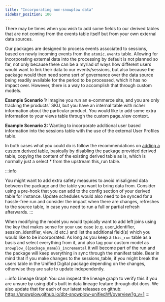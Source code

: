 ```yaml
---
title: "Incorporating non-snowplow data"
sidebar_position: 100
---
```


There may be times when you wish to add some fields to our derived tables that are not coming from the events table itself but from your own external data sources.

Our packages are designed to process events associated to sessions, based on newly incoming events from the `atomic.events` table. Allowing for incorporating external data into the processing by default is not planned so far, not only because there can be a myriad of ways how different users would want to link their data to our events/sessions, but also because the package would then need some sort of governance over the data source being readily available for the period to be processed, which it has no impact over. However, there is a way to accomplish that through custom models.

**Example Scenario 1:**
Imagine you run an e-commerce site, and you are only tracking the products` SKU, but you have an internal table with richer information about the particular product. You would like to add some extra information to your views table through the custom page_view context.

**Example Scenario 2:**
Wanting to incorporate additional user based information into the sessions table with the use of the external User Profiles table.

In both cases what you could do is follow the recommendations on [adding a custom derived table](/docs/modeling-your-data/modeling-your-data-with-dbt/dbt-custom-models/examples/adding-fields-to-derived-table/index.md#option-3:-custom-derived-table), basically by disabling the package provided derived table, copying the content of the existing derived table as is, which is normally just a select * from the upstream this_run table.

:::info

You might want to add extra safety measures to avoid misaligned data between the package and the table you want to bring data from. Consider using a pre-hook that you can add to the config section of your derived table for instance. Update schedules would also need to be synced for a hassle-free run and consider the impact when there are changes, refreshes to the source table, in case you need to run a full or partial refresh afterwards.
:::

When modifying the model you would typically want to add left joins using the key that makes sense for your use case (e.g. user_identifier, session_identifier, view_id etc.) and list the additional field(s) which you would like to be incorporated. As long as you keep a `this_run` table as a basis and select everything from it, and also tag your custom model as `snowplow_{{package_name}}_incremental` it will become part of the run and the package will keep everything in sync through the manifest table. Bear in mind that if you make changes to the sessions_table, if you might break the users table in the Unified Digital package depending on the changes, otherwise they are safe to update independently.

:::info Lineage Graph
You can inspect the lineage graph to verify this if you are unsure by using dbt's built in data lineage feature through dbt docs. We also update that for each of our latest releases on github: https://snowplow.github.io/dbt-snowplow-unified/#!/overview?g_v=1
:::
